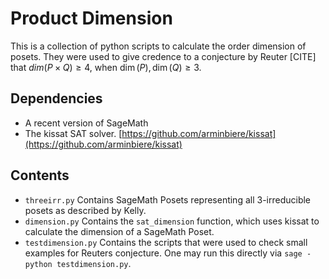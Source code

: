 # Product Dimension

This is a collection of python scripts to calculate the order dimension of posets. They were used to give credence to a conjecture by Reuter [CITE] that $dim(P \times Q) \geq 4$, when $\dim(P), \dim(Q) \geq 3$.

## Dependencies

- A recent version of SageMath
- The kissat SAT solver. [https://github.com/arminbiere/kissat](https://github.com/arminbiere/kissat)

## Contents

- `threeirr.py` Contains SageMath Posets representing all 3-irreducible posets as described by Kelly.
- `dimension.py` Contains the `sat_dimension` function, which uses kissat to calculate the dimension of a SageMath Poset.
- `testdimension.py` Contains the scripts that were used to check small examples for Reuters conjecture. One may run this directly via `sage -python testdimension.py`.
